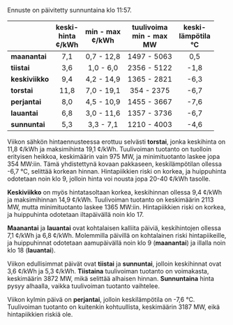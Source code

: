 Ennuste on päivitetty sunnuntaina klo 11:57.

|        | keski-<br>hinta<br>¢/kWh | min - max<br>¢/kWh | tuulivoima<br>min - max<br>MW | keski-<br>lämpötila<br>°C |
|:-------------|:----------------:|:----------------:|:-------------:|:-------------:|
| **maanantai**  | 7,1 | 0,7 - 12,8 | 1497 - 5063 | 0,5 |
| **tiistai**  | 3,6 | 1,0 - 6,0 | 2356 - 5122 | -1,8 |
| **keskiviikko**  | 9,4 | 4,2 - 14,9 | 1365 - 2821 | -6,3 |
| **torstai**  | 11,8 | 7,0 - 19,1 | 354 - 2375 | -6,7 |
| **perjantai**  | 8,0 | 4,5 - 10,9 | 1455 - 3667 | -7,6 |
| **lauantai**  | 6,8 | 3,0 - 11,6 | 1357 - 3736 | -6,7 |
| **sunnuntai**  | 5,3 | 3,3 - 7,1 | 1210 - 4003 | -4,6 |

Viikon sähkön hintaennusteessa erottuu selvästi **torstai**, jonka keskihinta on 11,8 ¢/kWh ja maksimihinta 19,1 ¢/kWh. Tuulivoiman tuotanto on tuolloin erityisen heikkoa, keskimäärin vain 975 MW, ja minimituotanto laskee jopa 354 MW:iin. Tämä yhdistettynä kovaan pakkaseen, keskilämpötilan ollessa -6,7 °C, selittää korkean hinnan. Hintapiikkien riski on korkea, ja huippuhinta odotetaan noin klo 9, jolloin hinta voi nousta jopa 20-40 ¢/kWh tasolle.

**Keskiviikko** on myös hintatasoltaan korkea, keskihinnan ollessa 9,4 ¢/kWh ja maksimihinnan 14,9 ¢/kWh. Tuulivoiman tuotanto on keskimäärin 2113 MW, mutta minimituotanto laskee 1365 MW:iin. Hintapiikkien riski on korkea, ja huippuhinta odotetaan iltapäivällä noin klo 17.

**Maanantai** ja **lauantai** ovat kohtalaisen kalliita päiviä, keskihintojen ollessa 7,1 ¢/kWh ja 6,8 ¢/kWh. Molemmilla päivillä on kohtalainen riski hintapiikeille, ja huippuhinnat odotetaan aamupäivällä noin klo 9 (**maanantai**) ja illalla noin klo 18 (**lauantai**).

Viikon edullisimmat päivät ovat **tiistai** ja **sunnuntai**, jolloin keskihinnat ovat 3,6 ¢/kWh ja 5,3 ¢/kWh. **Tiistaina** tuulivoiman tuotanto on voimakasta, keskimäärin 3872 MW, mikä selittää alhaisen hinnan. **Sunnuntaina** hinta pysyy alhaalla, vaikka tuulivoiman tuotanto vaihtelee.

Viikon kylmin päivä on **perjantai**, jolloin keskilämpötila on -7,6 °C. Tuulivoiman tuotanto on kuitenkin kohtuullista, keskimäärin 3187 MW, eikä hintapiikkien riskiä ole.
